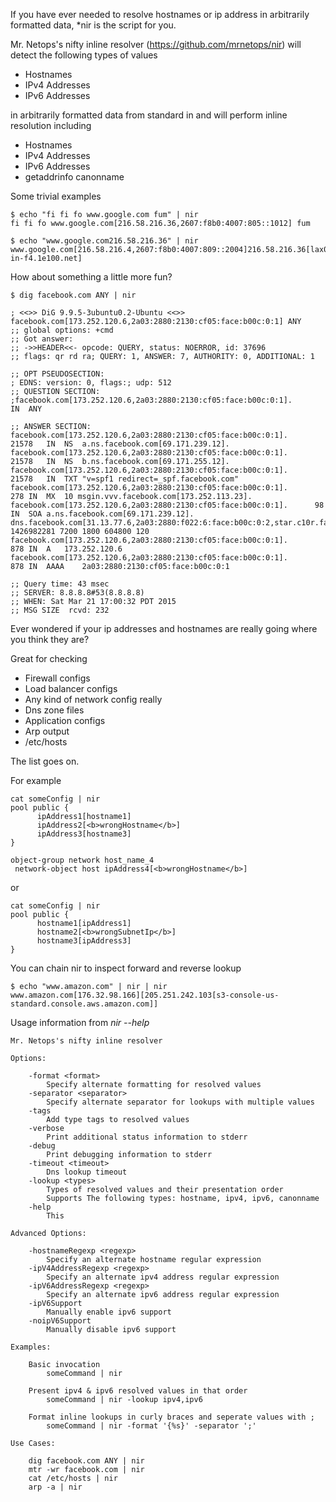If you have ever needed to resolve hostnames or ip address in arbitrarily formatted data, *nir is the script for you.

Mr. Netops's nifty inline resolver (https://github.com/mrnetops/nir) will detect the following types of values

* Hostnames
* IPv4 Addresses
* IPv6 Addresses

in arbitrarily formatted data from standard in and will perform inline resolution including

* Hostnames
* IPv4 Addresses
* IPv6 Addresses
* getaddrinfo canonname

Some trivial examples

```
$ echo "fi fi fo www.google.com fum" | nir
fi fi fo www.google.com[216.58.216.36,2607:f8b0:4007:805::1012] fum

$ echo "www.google.com216.58.216.36" | nir
www.google.com[216.58.216.4,2607:f8b0:4007:809::2004]216.58.216.36[lax02s22-in-f4.1e100.net]
```

How about something a little more fun?
```
$ dig facebook.com ANY | nir

; <<>> DiG 9.9.5-3ubuntu0.2-Ubuntu <<>> facebook.com[173.252.120.6,2a03:2880:2130:cf05:face:b00c:0:1] ANY
;; global options: +cmd
;; Got answer:
;; ->>HEADER<<- opcode: QUERY, status: NOERROR, id: 37696
;; flags: qr rd ra; QUERY: 1, ANSWER: 7, AUTHORITY: 0, ADDITIONAL: 1

;; OPT PSEUDOSECTION:
; EDNS: version: 0, flags:; udp: 512
;; QUESTION SECTION:
;facebook.com[173.252.120.6,2a03:2880:2130:cf05:face:b00c:0:1].			IN	ANY

;; ANSWER SECTION:
facebook.com[173.252.120.6,2a03:2880:2130:cf05:face:b00c:0:1].		21578	IN	NS	a.ns.facebook.com[69.171.239.12].
facebook.com[173.252.120.6,2a03:2880:2130:cf05:face:b00c:0:1].		21578	IN	NS	b.ns.facebook.com[69.171.255.12].
facebook.com[173.252.120.6,2a03:2880:2130:cf05:face:b00c:0:1].		21578	IN	TXT	"v=spf1 redirect=_spf.facebook.com"
facebook.com[173.252.120.6,2a03:2880:2130:cf05:face:b00c:0:1].		278	IN	MX	10 msgin.vvv.facebook.com[173.252.113.23].
facebook.com[173.252.120.6,2a03:2880:2130:cf05:face:b00c:0:1].		98	IN	SOA	a.ns.facebook.com[69.171.239.12]. dns.facebook.com[31.13.77.6,2a03:2880:f022:6:face:b00c:0:2,star.c10r.facebook.com]. 1426982281 7200 1800 604800 120
facebook.com[173.252.120.6,2a03:2880:2130:cf05:face:b00c:0:1].		878	IN	A	173.252.120.6
facebook.com[173.252.120.6,2a03:2880:2130:cf05:face:b00c:0:1].		878	IN	AAAA	2a03:2880:2130:cf05:face:b00c:0:1

;; Query time: 43 msec
;; SERVER: 8.8.8.8#53(8.8.8.8)
;; WHEN: Sat Mar 21 17:00:32 PDT 2015
;; MSG SIZE  rcvd: 232
```

Ever wondered if your ip addresses and hostnames are really going where you think they are?

Great for checking 

* Firewall configs
* Load balancer configs
* Any kind of network config really
* Dns zone files
* Application configs
* Arp output
* /etc/hosts

The list goes on.

For example
```
cat someConfig | nir
pool public {
      ipAddress1[hostname1]
      ipAddress2[<b>wrongHostname</b>]
      ipAddress3[hostname3]
}

object-group network host_name_4
 network-object host ipAddress4[<b>wrongHostname</b>]
```
or
```
cat someConfig | nir
pool public {
      hostname1[ipAddress1]
      hostname2[<b>wrongSubnetIp</b>]
      hostname3[ipAddress3]
}
```

You can chain nir to inspect forward and reverse lookup

```
$ echo "www.amazon.com" | nir | nir
www.amazon.com[176.32.98.166][205.251.242.103[s3-console-us-standard.console.aws.amazon.com]]
```

Usage information from *nir --help*

```
Mr. Netops's nifty inline resolver

Options:

	-format <format>
		Specify alternate formatting for resolved values
	-separator <separator>
		Specify alternate separator for lookups with multiple values
	-tags
		Add type tags to resolved values
	-verbose
		Print additional status information to stderr
	-debug
		Print debugging information to stderr
	-timeout <timeout>
		Dns lookup timeout
	-lookup <types>
		Types of resolved values and their presentation order
		Supports The following types: hostname, ipv4, ipv6, canonname
	-help
		This

Advanced Options:

	-hostnameRegexp <regexp>
		Specify an alternate hostname regular expression
	-ipV4AddressRegexp <regexp>
		Specify an alternate ipv4 address regular expression
	-ipV6AddressRegexp <regexp>
		Specify an alternate ipv6 address regular expression
	-ipV6Support
		Manually enable ipv6 support
	-noipV6Support
		Manually disable ipv6 support

Examples:

	Basic invocation
		someCommand | nir

	Present ipv4 & ipv6 resolved values in that order
		someCommand | nir -lookup ipv4,ipv6

	Format inline lookups in curly braces and seperate values with ;
		someCommand | nir -format '{%s}' -separator ';'

Use Cases:
			
	dig facebook.com ANY | nir
	mtr -wr facebook.com | nir
	cat /etc/hosts | nir
	arp -a | nir
```	

